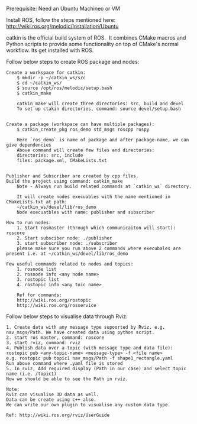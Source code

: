 Prerequisite: Need an Ubuntu Machineo or VM

Install ROS, follow the steps mentioned here:
http://wiki.ros.org/melodic/Installation/Ubuntu

catkin is the official build system of ROS.  It combines CMake macros and Python scripts to provide some functionality on top of CMake's normal workflow. Its get installed with ROS.


Follow below steps to create ROS package and nodes:

	Create a workspace for catkin:
		$ mkdir -p ~/catkin_ws/src
		$ cd ~/catkin_ws/
		$ source /opt/ros/melodic/setup.bash
		$ catkin_make

		catkin_make will create three directories: src, build and devel
		To set up ctakin directories, command: source devel/setup.bash


	Create a package (workspace can have multiple packages):
		$ catkin_create_pkg ros_demo std_msgs roscpp rospy

		Here `ros_demo` is name of package and after package-name, we can give dependencies
		Above command will create few files and directories:
		directories: src, include
		files: package.xml, CMakeLists.txt


	Publisher and Subscriber are created by cpp files.
	Build the project using command: catkin_make
		Note - Always run build related commands at `catkin_ws` directory.

		It will create nodes execuables with the name mentioned in CMakeLists.txt at path:
		~/catkin_ws/devel/lib/ros_demo 
		Node execuatbles with name: publisher and subscriber

	How to run nodes:
		1. Start rosmaster (through which communicaiton will start): roscore
		2. Start subsciber node: ./publisher
		3. start subscriber node: ./subscriber
		please make sure you run above 2 commands where execubales are present i.e. at ~/catkin_ws/devel/lib/ros_demo 

	Few useful commands related to nodes and topics:
		1. rosnode list
		2. rosnode info <any node name>
		3. rostopic list
		4. rostopic info <any toic name>
		
		Ref for commands:
		http://wiki.ros.org/rostopic
		http://wiki.ros.org/rosservice


Follow below steps to visualise data through Rviz:
	
	1. Create data with any message type supoorted by Rviz. e.g. nav_msgs/Path. We have created data using python script.
	2. start ros master, command: roscore
	3. start rviz, command: rviz
	4. Publish data over a topic (with message type and data file): rostopic pub <any-topic-name> <message-type> -f <file name>
	e.g. rostopic pub topic1 nav_msgs/Path -f shape1_rectangle.yaml
	Run above command where .yaml file is stored
	5. In rviz, Add required display (Path in our case) and select topic name (i.e. /topic1)
	Now we should be able to see the Path in rviz.

	Note:
	Rviz can visualise 3D data as well.
	Data can be create using c++ also. 
	We can write our own plugin to visualise any custom data type.

	Ref: http://wiki.ros.org/rviz/UserGuide